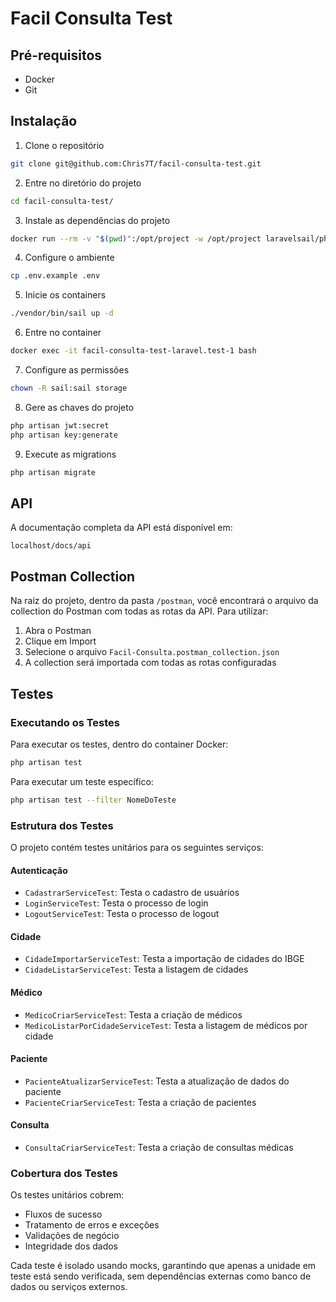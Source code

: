 # Facil Consulta Test

## Pré-requisitos
- Docker
- Git

## Instalação

1. Clone o repositório
```bash
git clone git@github.com:Chris7T/facil-consulta-test.git
```

2. Entre no diretório do projeto
```bash
cd facil-consulta-test/
```

3. Instale as dependências do projeto
```bash
docker run --rm -v "$(pwd)":/opt/project -w /opt/project laravelsail/php82-composer:latest composer install
```

4. Configure o ambiente
```bash
cp .env.example .env
```

5. Inicie os containers
```bash
./vendor/bin/sail up -d
```

6. Entre no container
```bash
docker exec -it facil-consulta-test-laravel.test-1 bash
```

7. Configure as permissões
```bash
chown -R sail:sail storage
```

8. Gere as chaves do projeto
```bash
php artisan jwt:secret
php artisan key:generate
```

9. Execute as migrations
```bash
php artisan migrate
```

## API
A documentação completa da API está disponível em:
```
localhost/docs/api
```

## Postman Collection
Na raiz do projeto, dentro da pasta `/postman`, você encontrará o arquivo da collection do Postman com todas as rotas da API. Para utilizar:

1. Abra o Postman
2. Clique em Import
3. Selecione o arquivo `Facil-Consulta.postman_collection.json`
4. A collection será importada com todas as rotas configuradas

## Testes

### Executando os Testes
Para executar os testes, dentro do container Docker:
```bash
php artisan test
```

Para executar um teste específico:
```bash
php artisan test --filter NomeDoTeste
```

### Estrutura dos Testes
O projeto contém testes unitários para os seguintes serviços:

#### Autenticação
- `CadastrarServiceTest`: Testa o cadastro de usuários
- `LoginServiceTest`: Testa o processo de login
- `LogoutServiceTest`: Testa o processo de logout

#### Cidade
- `CidadeImportarServiceTest`: Testa a importação de cidades do IBGE
- `CidadeListarServiceTest`: Testa a listagem de cidades

#### Médico
- `MedicoCriarServiceTest`: Testa a criação de médicos
- `MedicoListarPorCidadeServiceTest`: Testa a listagem de médicos por cidade

#### Paciente
- `PacienteAtualizarServiceTest`: Testa a atualização de dados do paciente
- `PacienteCriarServiceTest`: Testa a criação de pacientes

#### Consulta
- `ConsultaCriarServiceTest`: Testa a criação de consultas médicas

### Cobertura dos Testes
Os testes unitários cobrem:
- Fluxos de sucesso
- Tratamento de erros e exceções
- Validações de negócio
- Integridade dos dados

Cada teste é isolado usando mocks, garantindo que apenas a unidade em teste está sendo verificada, sem dependências externas como banco de dados ou serviços externos.